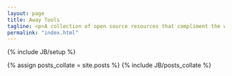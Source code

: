```yaml
---
layout: page
title: Away Tools
tagline: <p>A collection of open source resources that compliment the workflow and use of the <a href="http://www.away3d.com">Away3D engine</a>. Away Tools are developed and maintained by the non-profit organisation <a href="http://www.theawayfoundation.org">The Away Foundation</a>. The initiative is led by a community need for accessible online 3D tooling, and is supported via a voluntary <a href="http://www.theawayfoundation.org/members/partners">partnership program</a>.</p>
permalink: "index.html"
---
```

{% include JB/setup %}

{% assign posts_collate = site.posts %}
{% include JB/posts_collate %}


